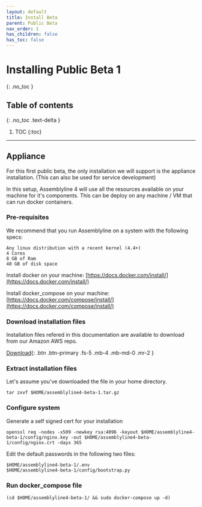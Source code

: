 ```yaml
---
layout: default
title: Install Beta
parent: Public Beta
nav_order: 1
has_children: false
has_toc: false
---
```


# Installing Public Beta 1
{: .no_toc }

## Table of contents
{: .no_toc .text-delta }

1. TOC
{:toc}

---

## Appliance

For this first public beta, the only installation we will support is the appliance installation. (This can also be used for service development)

In this setup, Assemblyline 4 will use all the resources available on your machine for it's components. This can be deploy on any machine / VM that can run docker containers. 

### Pre-requisites

We recommend that you run Assemblyline on a system with the following specs:

    Any linux distribution with a recent kernel (4.4+)
    4 Cores
    8 GB of Ram
    40 GB of disk space

Install docker on your machine: [https://docs.docker.com/install/](https://docs.docker.com/install/)

Install docker_compose on your machine: [https://docs.docker.com/compose/install/](https://docs.docker.com/compose/install/)

### Download installation files

Installation files refered in this documentation are available to download from our Amazon AWS repo.

[Download](https://assemblyline-support.s3.amazonaws.com/assemblyline4-beta-1.tar.gz){: .btn .btn-primary .fs-5 .mb-4 .mb-md-0 .mr-2 }

### Extract installation files

Let's assume you've downloaded the file in your home directory.

    tar zxvf $HOME/assemblyline4-beta-1.tar.gz

### Configure system

Generate a self signed cert for your installation

    openssl req -nodes -x509 -newkey rsa:4096 -keyout $HOME/assemblyline4-beta-1/config/nginx.key -out $HOME/assemblyline4-beta-1/config/nginx.crt -days 365

Edit the default passwords in the following two files:
    
    $HOME/assemblyline4-beta-1/.env
    $HOME/assemblyline4-beta-1/config/bootstrap.py


### Run docker_compose file

    (cd $HOME/assemblyline4-beta-1/ && sudo docker-compose up -d)